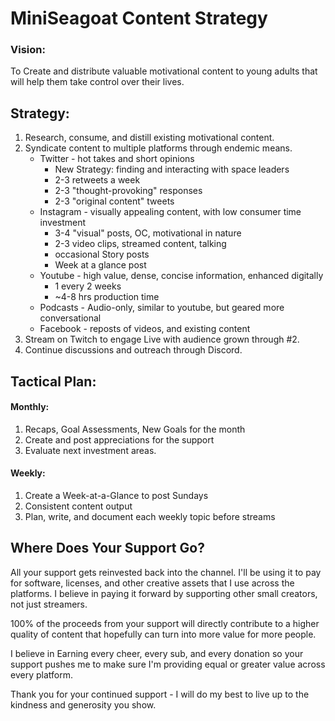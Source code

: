 # MiniSeagoat Content Strategy

### Vision:
To Create and distribute valuable motivational content to young adults that will help them take control over their lives.

## Strategy:

1. Research, consume, and distill existing motivational content.
2. Syndicate content to multiple platforms through endemic means.
   * Twitter - hot takes and short opinions
     - New Strategy: finding and interacting with space leaders
     - 2-3 retweets a week
     - 2-3 "thought-provoking" responses
     - 2-3 "original content" tweets
   * Instagram - visually appealing content, with low consumer time investment
     - 3-4 "visual" posts, OC, motivational in nature
     - 2-3 video clips, streamed content, talking
     - occasional Story posts
     - Week at a glance post
   * Youtube - high value, dense, concise information, enhanced digitally
     - 1 every 2 weeks
     - ~4-8 hrs production time
   * Podcasts - Audio-only, similar to youtube, but geared more conversational
   * Facebook - reposts of videos, and existing content
3. Stream on Twitch to engage Live with audience grown through #2.
4. Continue discussions and outreach through Discord.

## Tactical Plan:

#### Monthly:

 1. Recaps, Goal Assessments, New Goals for the month
 2. Create and post appreciations for the support
 3. Evaluate next investment areas.

#### Weekly:

 1. Create a Week-at-a-Glance to post Sundays
 2. Consistent content output
 3. Plan, write, and document each weekly topic before streams

## Where Does Your Support Go?

All your support gets reinvested back into the channel.  I'll be using it to pay for software, licenses, and other creative assets that I use across the platforms.  I believe in paying it forward by supporting other small creators, not just streamers.

100% of the proceeds from your support will directly contribute to a higher quality of content that hopefully can turn into more value for more people.

I believe in Earning every cheer, every sub, and every donation so your support pushes me to make sure I'm providing equal or greater value across every platform.  

Thank you for your continued support - I will do my best to live up to the kindness and generosity you show.
